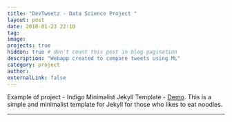 ```yaml
---
title: "DevTweetz - Data Science Project "
layout: post
date: 2018-01-23 22:10
tag: 
image: 
projects: true
hidden: true # don't count this post in blog pagination
description: "Webapp created to compare tweets using ML"
category: project
author: 
externalLink: false
---
```


Example of project - Indigo Minimalist Jekyll Template - [Demo](http://sergiokopplin.github.io/indigo/). This is a simple and minimalist template for Jekyll for those who likes to eat noodles.

---

